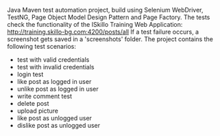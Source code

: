 Java Maven test automation project, build using Selenium WebDriver, TestNG, Page Object Model Design Pattern and Page Factory.
The tests check the functionality of the ISkillo Training Web Application: http://training.skillo-bg.com:4200/posts/all
If a test failure occurs, a screenshot gets saved in a 'screenshots' folder.
The project contains the following test scenarios:
- test with valid credentials
- test with invalid credentials
- login test
- like post as logged in user
- unlike post as logged in user
- write comment test
- delete post
- upload picture
- like post as unlogged user
- dislike post as unlogged user 
